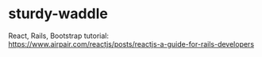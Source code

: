 # sturdy-waddle

React, Rails, Bootstrap tutorial:
https://www.airpair.com/reactjs/posts/reactjs-a-guide-for-rails-developers

